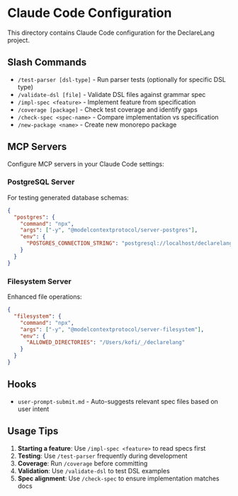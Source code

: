 # Claude Code Configuration

This directory contains Claude Code configuration for the DeclareLang project.

## Slash Commands

- `/test-parser [dsl-type]` - Run parser tests (optionally for specific DSL type)
- `/validate-dsl [file]` - Validate DSL files against grammar spec
- `/impl-spec <feature>` - Implement feature from specification
- `/coverage [package]` - Check test coverage and identify gaps
- `/check-spec <spec-name>` - Compare implementation vs specification
- `/new-package <name>` - Create new monorepo package

## MCP Servers

Configure MCP servers in your Claude Code settings:

### PostgreSQL Server

For testing generated database schemas:

```json
{
  "postgres": {
    "command": "npx",
    "args": ["-y", "@modelcontextprotocol/server-postgres"],
    "env": {
      "POSTGRES_CONNECTION_STRING": "postgresql://localhost/declarelang_dev"
    }
  }
}
```

### Filesystem Server

Enhanced file operations:

```json
{
  "filesystem": {
    "command": "npx",
    "args": ["-y", "@modelcontextprotocol/server-filesystem"],
    "env": {
      "ALLOWED_DIRECTORIES": "/Users/kofi/_/declarelang"
    }
  }
}
```

## Hooks

- `user-prompt-submit.md` - Auto-suggests relevant spec files based on user intent

## Usage Tips

1. **Starting a feature**: Use `/impl-spec <feature>` to read specs first
2. **Testing**: Use `/test-parser` frequently during development
3. **Coverage**: Run `/coverage` before committing
4. **Validation**: Use `/validate-dsl` to test DSL examples
5. **Spec alignment**: Use `/check-spec` to ensure implementation matches docs
